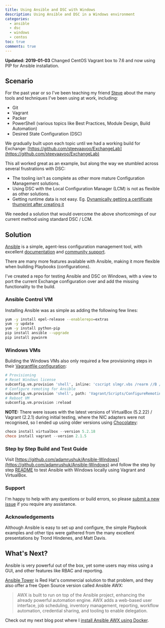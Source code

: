 ```yaml
---
title: Using Ansible and DSC with Windows
description: Using Ansible and DSC in a Windows environment
categories:
  - ansible
  - dsc
  - windows
  - centos
toc: true
comments: true
---
```


**Updated: 2019-01-03** Changed CentOS Vagrant box to 7.6 and now using PIP for Ansible installation.

## Scenario

For the past year or so I've been teaching my friend [Steve](https://github.com/steevaavoo) about the many tools
and techniques I've been using at
work, including:

- Git
- Vagrant
- Packer
- PowerShell (various topics like Best Practices, Module Design, Build Automation)
- Desired State Configuration (DSC)

We gradually built upon each topic until we had a working build for Exchange:
[https://github.com/steevaavoo/ExchangeLab](https://github.com/steevaavoo/ExchangeLab)

This all worked great as an example, but along the way we stumbled across several frustrations with DSC:

- The tooling isn't as complete as other more mature Configuration Management solutions.
- Using DSC with the Local Configuration Manager (LCM) is not as flexible as other solutions.
- Getting runtime data is not easy. Eg.
  [Dynamically getting a certificate thumprint after creating it](https://github.com/steevaavoo/ExchangeLab/issues/3)
  
We needed a solution that would overcome the above shortcomings of our current method using standard DSC / LCM.

## Solution

[Ansible](https://www.ansible.com/) is a simple, agent-less configuration management tool, with excellent
[documentation](https://docs.ansible.com/) and [community support](https://www.ansible.com/community).

There are many more features available with Ansible, making it more flexible when building Playbooks (configurations).

I've created a repo for testing Ansible and DSC on Windows, with a view to port the current Exchange configuration over and add the missing functionality to the build.

### Ansible Control VM

Installing Ansible was as simple as adding the following few lines:

```bash
yum -y install epel-release --enablerepo=extras
yum -y update
yum -y install python-pip
pip install ansible --upgrade
pip install pywinrm
```

### Windows VMs

Building the Windows VMs also only required a few provisioning steps in their [Vagrantfile configuration](https://github.com/adamrushuk/Ansible-Windows/blob/master/Vagrantfile#L88-L94):

```bash
# Provisioning
# Reset Windows license
subconfig.vm.provision 'shell', inline: 'cscript slmgr.vbs /rearm //B //NOLOGO'
# Configure remoting for Ansible
subconfig.vm.provision 'shell', path: 'Vagrant/Scripts/ConfigureRemotingForAnsible.ps1'
# Reboot VM
subconfig.vm.provision :reload
```

**NOTE:** There were issues with the latest versions of VirtualBox (5.2.22) / Vagrant (2.2.1) during initial testing, where
the NIC adapters were not recognised, so I ended up using older versions using [Chocolatey](https://chocolatey.org/docs/installation#installing-chocolatey):

```powershell
choco install virtualbox --version 5.2.18
choco install vagrant --version 2.1.5
```

### Step by Step Build and Test Guide

Visit [https://github.com/adamrushuk/Ansible-Windows](https://github.com/adamrushuk/Ansible-Windows) and follow the step
by step [README](https://github.com/adamrushuk/Ansible-Windows/blob/master/README.md) to test Ansible with Windows locally using Vagrant and VirtualBox.

### Support

I'm happy to help with any questions or build errors, so please
[submit a new issue](https://github.com/adamrushuk/Ansible-Windows/issues/new) if you require any assistance.

### Acknowledgements

Although Ansible is easy to set up and configure, the simple Playbook examples and other tips were gathered from
the many excellent presentations by Trond Hindenes, and Matt Davis.

## What's Next?

Ansible is very powerful out of the box, yet some users may miss using a GUI, and other features like RBAC and
reporting.

[Ansible Tower](https://www.ansible.com/products/tower) is Red Hat's commercial solution to that problem, and they
also offer a free Open Source version called Ansible AWX:

> AWX is built to run on top of the Ansible project, enhancing the already powerful automation engine. AWX adds a
web-based user interface, job scheduling, inventory management, reporting, workflow automation, credential sharing,
and tooling to enable delegation.

Check out my next blog post where I [install Ansible AWX using Docker](https://adamrushuk.github.io/installing-ansible-awx-docker/).

